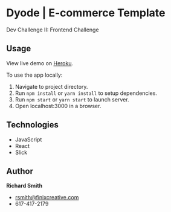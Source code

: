 # Dyode | E-commerce Template

Dev Challenge II: Frontend Challenge

## Usage

View live demo on [Heroku](https://dyode-ecommerce-template.herokuapp.com).

To use the app locally:
1. Navigate to project directory.
2. Run `npm install` or `yarn install` to setup dependencies.
3. Run `npm start` or `yarn start` to launch server.
4. Open localhost:3000 in a browser.

## Technologies

- JavaScript
- React
- Slick

## Author

**Richard Smith**
- rsmith@finixcreative.com
- 617-417-2179